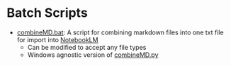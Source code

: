 # Batch Scripts
- [combineMD.bat](combineMD.bat): A script for combining markdown files into one txt file for import into [NotebookLM](https://notebooklm.google.com/)
    - Can be modified to accept any file types
    - Windows agnostic version of [combineMD.py](/Python/combineMD.py)
